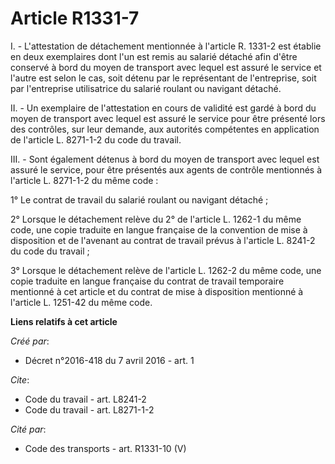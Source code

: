 # Article R1331-7

I. - L'attestation de détachement mentionnée à l'article R. 1331-2 est établie en deux exemplaires dont l'un est remis au
salarié détaché afin d'être conservé à bord du moyen de transport avec lequel est assuré le service et l'autre est selon le
cas, soit détenu par le représentant de l'entreprise, soit par l'entreprise utilisatrice du salarié roulant ou navigant
détaché.

II. - Un exemplaire de l'attestation en cours de validité est gardé à bord du moyen de transport avec lequel est assuré le
service pour être présenté lors des contrôles, sur leur demande, aux autorités compétentes en application de l'article L.
8271-1-2 du code du travail.

III. - Sont également détenus à bord du moyen de transport avec lequel est assuré le service, pour être présentés aux agents
de contrôle mentionnés à l'article L. 8271-1-2 du même code :

1° Le contrat de travail du salarié roulant ou navigant détaché ;

2° Lorsque le détachement relève du 2° de l'article L. 1262-1 du même code, une copie traduite en langue française de la
convention de mise à disposition et de l'avenant au contrat de travail prévus à l'article L. 8241-2 du code du travail ;

3° Lorsque le détachement relève de l'article L. 1262-2 du même code, une copie traduite en langue française du contrat de
travail temporaire mentionné à cet article et du contrat de mise à disposition mentionné à l'article L. 1251-42 du même code.

**Liens relatifs à cet article**

_Créé par_:

  - Décret n°2016-418 du 7 avril 2016 - art. 1

_Cite_:

  - Code du travail - art. L8241-2
  - Code du travail - art. L8271-1-2

_Cité par_:

  - Code des transports - art. R1331-10 (V)
